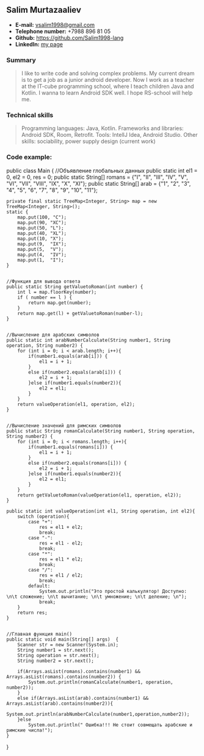 ## Salim Murtazaaliev
* **E-mail:** <vsalim1998@gmail.com>
* **Telephone number:** +7988 896 81 05
* **Github:** <https://github.com/Salim1998-lang>
* **LinkedIn:** [my page](https://www.linkedin.com/in/%D1%81%D0%B0%D0%BB%D0%B8%D0%BC-%D0%BC%D1%83%D1%80%D1%82%D0%B0%D0%B7%D0%B0%D0%B0%D0%BB%D0%B8%D0%B5%D0%B2-64b4761ab/)


### Summary

> I like to write code and solving complex problems. My current dream is to get a job as a junior android developer. Now I work as a teacher 
> at the IT-cube programming school, where I teach children Java and Kotlin. I wanna to learn Android SDK well. I hope RS-school will help me.

### Technical skills

> Programming languages: Java, Kotlin.
> Frameworks and libraries: Android SDK, Room, Retrofit.
> Tools: IntelIJ Idea, Android Studio.
> Other skills: sociability, power supply design (current work)

### Code example:

public class Main {
    //Объявление глобальных данных
    public static int el1 = 0, el2 = 0, res = 0;
    public static String[] romans = {"I", "II", "III", "IV", "V", "VI", "VII", "VIII", "IX", "X", "XI"};
    public static String[] arab = {"1", "2", "3", "4", "5", "6", "7", "8", "9", "10", "11"};

    private final static TreeMap<Integer, String> map = new TreeMap<Integer, String>();
    static {
        map.put(100, "C");
        map.put(90, "XC");
        map.put(50, "L");
        map.put(40, "XL");
        map.put(10, "X");
        map.put(9,  "IX");
        map.put(5,  "V");
        map.put(4,  "IV");
        map.put(1,  "I");
    }


    //Функция для вывода ответа
    public static String getValuetoRoman(int number) {
        int l = map.floorKey(number);
        if ( number == l ) {
            return map.get(number);
        }
        return map.get(l) + getValuetoRoman(number-l);
    }


    //Вычисление для арабских символов
    public static int arabNumberCalculate(String number1, String operation, String number2) {
        for (int i = 0; i < arab.length; i++){
            if(number1.equals(arab[i])) {
                el1 = i + 1;
            }
            else if(number2.equals(arab[i])) {
                el2 = i + 1;
            }else if(number1.equals(number2)){
                el2 = el1;
            }
        }
        return valueOperation(el1, operation, el2);
    }


    //Вычисление значений для римских символов
    public static String romanCalculate(String number1, String operation, String number2) {
        for (int i = 0; i < romans.length; i++){
            if(number1.equals(romans[i])) {
                el1 = i + 1;
            }
            else if(number2.equals(romans[i])) {
                el2 = i + 1;
            }else if(number1.equals(number2)){
                el2 = el1;
            }
        }
        return getValuetoRoman(valueOperation(el1, operation, el2));
    }

    public static int valueOperation(int el1, String operation, int el2){
        switch (operation){
            case "+":
                res = el1 + el2;
                break;
            case "-":
                res = el1 - el2;
                break;
            case "*":
                res = el1 * el2;
                break;
            case "/":
                res = el1 / el2;
                break;
            default:
                System.out.println("Это простой калькулятор! Доступно: \n\t сложение; \n\t вычитание; \n\t умножение; \n\t деление; \n");
                break;
        }
        return res;
    }


    //Главная функция main()
    public static void main(String[] args)  {
        Scanner str = new Scanner(System.in);
        String number1 = str.next();
        String operation = str.next();
        String number2 = str.next();

        if(Arrays.asList(romans).contains(number1) && Arrays.asList(romans).contains(number2)) {
            System.out.println(romanCalculate(number1, operation, number2));
        }
        else if(Arrays.asList(arab).contains(number1) && Arrays.asList(arab).contains(number2)){
            System.out.println(arabNumberCalculate(number1,operation,number2));
        }else
            System.out.println(" Ошибка!!! Не стоит совмещать арабские и римские числа!");
    }
}
